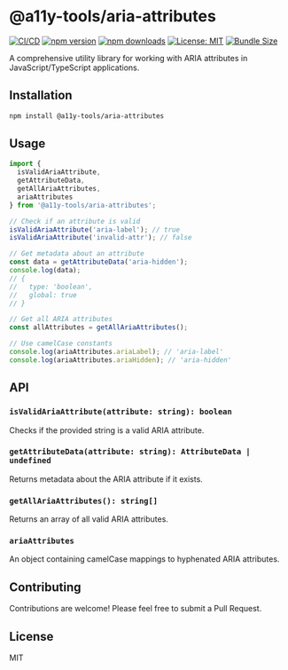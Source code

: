 # @a11y-tools/aria-attributes

[![CI/CD](https://github.com/a11ytools/aria-attributes/actions/workflows/main.yml/badge.svg)](https://github.com/a11ytools/aria-attributes/actions/workflows/main.yml)
[![npm version](https://img.shields.io/npm/v/@a11y-tools/aria-attributes.svg)](https://www.npmjs.com/package/@a11y-tools/aria-attributes)
[![npm downloads](https://img.shields.io/npm/dm/@a11y-tools/aria-attributes.svg)](https://www.npmjs.com/package/@a11y-tools/aria-attributes)
[![License: MIT](https://img.shields.io/badge/License-MIT-yellow.svg)](https://opensource.org/licenses/MIT)
[![Bundle Size](https://img.shields.io/bundlephobia/minzip/@a11y-tools/aria-attributes)](https://bundlephobia.com/package/@a11y-tools/aria-attributes)

A comprehensive utility library for working with ARIA attributes in JavaScript/TypeScript applications.

## Installation

```bash
npm install @a11y-tools/aria-attributes
```

## Usage

```typescript
import { 
  isValidAriaAttribute, 
  getAttributeData, 
  getAllAriaAttributes,
  ariaAttributes 
} from '@a11y-tools/aria-attributes';

// Check if an attribute is valid
isValidAriaAttribute('aria-label'); // true
isValidAriaAttribute('invalid-attr'); // false

// Get metadata about an attribute
const data = getAttributeData('aria-hidden');
console.log(data);
// {
//   type: 'boolean',
//   global: true
// }

// Get all ARIA attributes
const allAttributes = getAllAriaAttributes();

// Use camelCase constants
console.log(ariaAttributes.ariaLabel); // 'aria-label'
console.log(ariaAttributes.ariaHidden); // 'aria-hidden'
```

## API

### `isValidAriaAttribute(attribute: string): boolean`
Checks if the provided string is a valid ARIA attribute.

### `getAttributeData(attribute: string): AttributeData | undefined`
Returns metadata about the ARIA attribute if it exists.

### `getAllAriaAttributes(): string[]`
Returns an array of all valid ARIA attributes.

### `ariaAttributes`
An object containing camelCase mappings to hyphenated ARIA attributes.

## Contributing

Contributions are welcome! Please feel free to submit a Pull Request.

## License

MIT 